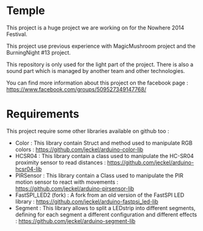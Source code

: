 Temple
======

This project is a huge project we are working on for the Nowhere 2014 Festival.

This project use previous experience with MagicMushroom project and the BurningNight #13 project.

This repository is only used for the light part of the project. There is also a sound part which is managed by another team and other technologies.

You can find more information about this project on the facebook page :
https://www.facebook.com/groups/509527349147768/

Requirements
============

This project require some other libraries available on github too :

- Color : This library contain Struct and method used to manipulate RGB colors : https://github.com/jeckel/arduino-color-lib
- HCSR04 : This library contain a class used to manipulate the HC-SR04 proximity sensor to read distances : https://github.com/jeckel/arduino-hcsr04-lib
- PIRSensor : This library contain a Class used to manipulate the PIR motion sensor to react with movements : https://github.com/jeckel/arduino-pirsensor-lib
- FastSPI_LED2 (fork) : A fork from an old version of the FastSPI LED library : https://github.com/jeckel/arduino-fastpsi_led-lib
- Segment : This library allows to split a LEDstrip into different segments, defining for each segment a different configuration and different effects : https://github.com/jeckel/arduino-segment-lib
